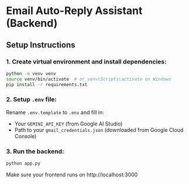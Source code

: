 # Email Auto-Reply Assistant (Backend)

## Setup Instructions

### 1. Create virtual environment and install dependencies:
```bash
python -m venv venv
source venv/bin/activate  # or venv\Scripts\activate on Windows
pip install -r requirements.txt
```

### 2. Setup `.env` file:
Rename `.env.template` to `.env` and fill in:
- Your `GEMINI_API_KEY` (from Google AI Studio)
- Path to your `gmail_credentials.json` (downloaded from Google Cloud Console)

### 3. Run the backend:
```bash
python app.py
```

Make sure your frontend runs on http://localhost:3000
